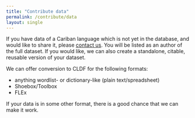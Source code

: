 ```yaml
---
title: "Contribute data"
permalink: /contribute/data
layout: single
---
```


If you have data of a Cariban language which is not yet in the database, and would like to share it, please [contact us](mailto:caribanresources@gmail.com).
You will be listed as an author of the full dataset.
If you would like, we can also create a standalone, citable, reusable version of your dataset.

We can offer conversion to CLDF for the following formats:
* anything wordlist- or dictionary-like (plain text/spreadsheet)
* Shoebox/Toolbox
* FLEx

If your data is in some other format, there is a good chance that we can make it work.